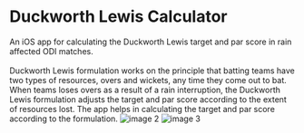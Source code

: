 # Duckworth Lewis Calculator
An iOS app for calculating the Duckworth Lewis target and par score in rain affected ODI matches. <br><br>
Duckworth Lewis formulation works on the principle that batting teams have two types of resources, overs and wickets, any time they come out to bat. When teams loses overs as a result of a rain interruption, the Duckworth Lewis formulation adjusts the target and par score according to the extent of resources lost. The app helps in calculating the target and par score according to the formulation.
![image 2](https://github.com/sachitanilkumar/DLCalc/blob/master/image_2.png=500x)
![image 3](https://github.com/sachitanilkumar/DLCalc/blob/master/image_3.png=500x)
